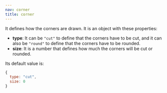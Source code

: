 ```yaml
---
nav: corner
title: corner
---
```


It defines how the corners are drawn. It is an object with these properties:

- **type**: It can be `"cut"` to define that the corners have to be cut, and it can also be `"round"` to define that the corners have to be rounded.
- **size**: It is a number that defines how much the corners will be cut or rounded.

Its default value is:

```javascript
{
  type: "cut",
  size: 0
}
```

